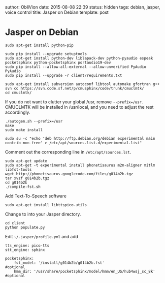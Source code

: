 author: ObliVion
date: 2015-08-08 22:39
status: hidden
tags: debian, jasper, voice control
title: Jasper on Debian
template: post

Jasper on Debian
================

	sudo apt-get install python-pip
	
	sudo pip install --upgrade setuptools
	sudo apt-get install python-dev liblapack-dev python-pyaudio espeak pocketsphinx python-pocketsphinx portaudio19-dev
	sudo pip install --allow-all-external --allow-unverified PyAudio PyAudio
	sudo pip install --upgrade -r client/requirements.txt
	
	sudo apt-get install subversion autoconf libtool automake gfortran g++
	svn co https://svn.code.sf.net/p/cmusphinx/code/trunk/cmuclmtk/
	cd cmuclmtk/
	
If you do not want to clutter your global /usr, remove ```--prefix=/usr```.
CMUCLMTK will be installed in /usr/local, and you need to adjust the rest
accordingly.
	
	./autogen.sh --prefix=/usr
	make
	sudo make install
	
	sudo su -c "echo 'deb http://ftp.debian.org/debian experimental main contrib non-free' > /etc/apt/sources.list.d/experimental.list"

Comment out the corresponding line in ```/etc/apt/sources.lst```.

	sudo apt-get update
	sudo apt-get -t experimental install phonetisaurus m2m-aligner mitlm libfst-tools
	wget http://phonetisaurus.googlecode.com/files/g014b2b.tgz
	tar xvzf g014b2b.tgz 
	cd g014b2b
	./compile-fst.sh

Add Text-To-Speech software
	
	sudo apt-get install libttspico-utils
	
Change to into your Jasper directory.

	cd client
	python populate.py
	
Edit ```~/.jasper/profile.yml``` and add

	tts_engine: pico-tts
	stt_engine: sphinx
	
	pocketsphinx:
		fst_model: '/install/g014b2b/g014b2b.fst'                        #optional
		hmm_dir: '/usr/share/pocketsphinx/model/hmm/en_US/hub4wsj_sc_8k' #optional

	
